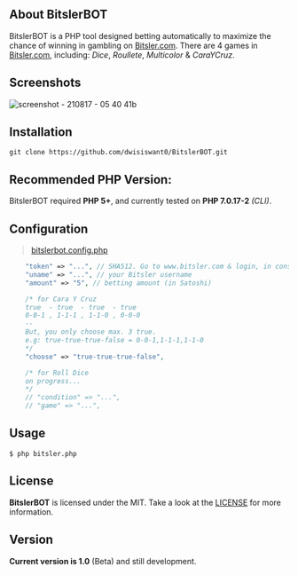 ## About BitslerBOT
BitslerBOT is a PHP tool designed betting automatically to maximize the chance of winning in gambling on [Bitsler.com](https://www.bitsler.com/?ref=dwisiswanto). There are 4 games in [Bitsler.com](https://www.bitsler.com/?ref=dwisiswanto), including: *Dice*, *Roullete*, *Multicolor* & *CaraYCruz*.

## Screenshots
![screenshot - 210817 - 05 40 41b](https://user-images.githubusercontent.com/25837540/29594926-7f060f30-87de-11e7-9ba9-227b4c8e58d1.png)

## Installation
```
git clone https://github.com/dwisiswant0/BitslerBOT.git
```

## Recommended PHP Version:
BitslerBOT required **PHP 5+**, and currently tested on **PHP 7.0.17-2** *(CLI)*.

## Configuration
>[bitslerbot.config.php](https://github.com/dwisiswant0/BitslerBOT/blob/master/bitslerbot.config.php)
```php
	"token" => "...", // SHA512. Go to www.bitsler.com & login, in console browser (PRESS F12) type: console.log(access_token)
	"uname" => "...", // your Bitsler username
	"amount" => "5", // betting amount (in Satoshi)

	/* for Cara Y Cruz
	true  -	true  -	true  -	true
	0-0-1 ,	1-1-1 ,	1-1-0 ,	0-0-0
	--
	But, you only choose max. 3 true.
	e.g: true-true-true-false = 0-0-1,1-1-1,1-1-0
	*/
	"choose" => "true-true-true-false",

	/* for Roll Dice
	on progress...
	*/
	// "condition" => "...",
	// "game" => "...",
```

## Usage
```
$ php bitsler.php
```

## License
**BitslerBOT** is licensed under the MIT. Take a look at the [LICENSE](https://github.com/dwisiswant0/BitslerBOT/blob/master/LICENSE) for more information.

## Version
**Current version is 1.0** (Beta) and still development.
